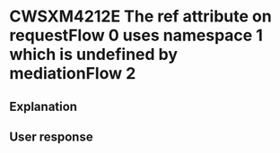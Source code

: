 # CWSXM4212E The ref attribute on requestFlow 0 uses namespace 1 which is undefined by mediationFlow 2

## Explanation

## User response